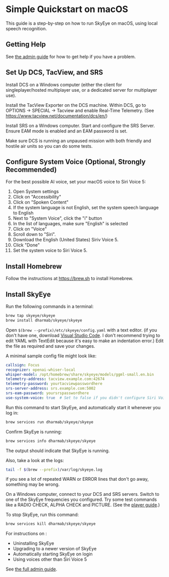 # Simple Quickstart on macOS

This guide is a step-by-step on how to run SkyEye on macOS, using local speech recognition.

## Getting Help

See [the admin guide](ADMIN.md#getting-help) for how to get help if you have a problem.

## Set Up DCS, TacView, and SRS

Install DCS on a Windows computer (either the client for singleplayer/hosted multiplayer use, or a dedicated server for multiplayer use).

Install the TacView Exporter on the DCS machine. Within DCS, go to OPTIONS → SPECIAL → Tacview and enable Real-Time Telemetry.  (See https://www.tacview.net/documentation/dcs/en/)

Install SRS on a Windows computer. Start and configure the SRS Server. Ensure EAM mode is enabled and an EAM password is set.

Make sure DCS is running an unpaused mission with both friendly and hostile air units so you can do some tests.

## Configure System Voice (Optional, Strongly Recommended)

For the best possible AI voice, set your macOS voice to Siri Voice 5:

1. Open System settings
2. Click on "Accessibility"
3. Click on "Spoken Content"
4. If the system language is not English, set the system speech language to English
5. Next to "System Voice", click the "i" button
6. In the list of languages, make sure "English" is selected
7. Click on "Voice"
8. Scroll down to "Siri".
9. Download the English (United States) Siriv Voice 5.
10. Click "Done"
11. Set the system voice to Siri Voice 5.

## Install Homebrew

Follow the instructions at https://brew.sh to install Homebrew.

## Install SkyEye

Run the following commands in a terminal:

```sh
brew tap skyeye/skyeye
brew install dharmab/skyeye/skyeye
```

Open `$(brew --prefix)/etc/skyeye/config.yaml` with a text editor.  (if you don't have one, download [Visual Studio Code](https://code.visualstudio.com). I don't recommend trying to edit YAML with TextEdit because it's easy to make an indentation error.) Edit the file as required and save your changes.

A minimal sample config file might look like:

```yaml
callsign: Focus
recognizer: openai-whiser-local
whisper-model: /opt/homebrew/share/skyeye/models/ggml-small.en.bin
telemetry-address: tacview.example.com:42674
telemetry-password: yourtacviewpasswordhere
srs-server-address: srs.example.com:5002
srs-eam-password: yoursrspasswordhere
use-system-voice: true  # Set to false if you didn't configure Siri Voice 5 above
```

Run this command to start SkyEye, and automatically start it whenever you log in:

```sh
brew services run dharmab/skyeye/skyeye
```

Confirm SkyEye is running:

```sh
brew services info dharmab/skyeye/skyeye
```

The output should indicate that SkyEye is running.

Also, take a look at the logs:

```sh
tail -f $(brew --prefix)/var/log/skyeye.log
```

if you see a lot of repeated WARN or ERROR lines that don't go away, something may be wrong.

On a Windows computer, connect to your DCS and SRS servers. Switch to one of the SkyEye frequencies you configured. Try some test commands like a RADIO CHECK, ALPHA CHECK and PICTURE. (See the [player guide](PLAYER.md).)

To stop SkyEye, run this command:

```sh
brew services kill dharmab/skyeye/skyeye
```

For instructions on :

- Uninstalling SkyEye
- Upgrading to a newer version of SkyEye
- Automatically starting SkyEye on login
- Using voices other than Siri Voice 5

See [the full admin guide](ADMIN.md).
